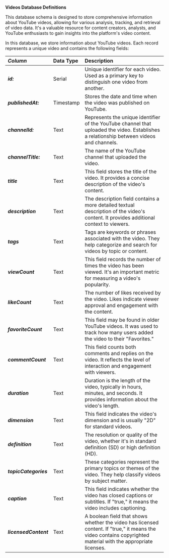**Videos Database Definitions**

This database schema is designed to store comprehensive information about YouTube videos, allowing for various analysis, tracking, and retrieval of video data. It's a valuable resource for content creators, analysts, and YouTube enthusiasts to gain insights into the platform's video content.

In this database, we store information about YouTube videos. Each record represents a unique video and contains the following fields:

| **_Column_**          | Data Type | Description                                                                                                                                                   |
| :-------------------- | :-------- | :------------------------------------------------------------------------------------------------------------------------------------------------------------ |
| **_id:_**             | Serial    | Unique identifier for each video. Used as a primary key to distinguish one video from another.                                                                |
| **_publishedAt:_**    | Timestamp | Stores the date and time when the video was published on YouTube.                                                                                             |
| **_channelId:_**      | Text      | Represents the unique identifier of the YouTube channel that uploaded the video. Establishes a relationship between videos and channels.                      |
| **_channelTitle:_**   | Text      | The name of the YouTube channel that uploaded the video.                                                                                                      |
| **_title_**           | Text      | This field stores the title of the video. It provides a concise description of the video's content.                                                           |
| **_description_**     | Text      | The description field contains a more detailed textual description of the video's content. It provides additional context to viewers.                         |
| **_tags_**            | Text      | Tags are keywords or phrases associated with the video. They help categorize and search for videos by topic or content.                                       |
| **_viewCount_**       | Text      | This field records the number of times the video has been viewed. It's an important metric for measuring a video's popularity.                                |
| **_likeCount_**       | Text      | The number of likes received by the video. Likes indicate viewer approval and engagement with the content.                                                    |
| **_favoriteCount_**   | Text      | This field may be found in older YouTube videos. It was used to track how many users added the video to their "Favorites."                                    |
| **_commentCount_**    | Text      | This field counts both comments and replies on the video. It reflects the level of interaction and engagement with viewers.                                   |
| **_duration_**        | Text      | Duration is the length of the video, typically in hours, minutes, and seconds. It provides information about the video's length.                              |
| **_dimension_**       | Text      | This field indicates the video's dimension and is usually "2D" for standard videos.                                                                           |
| **_definition_**      | Text      | The resolution or quality of the video, whether it's in standard definition (SD) or high definition (HD).                                                     |
| **_topicCategories_** | Text      | These categories represent the primary topics or themes of the video. They help classify videos by subject matter.                                            |
| **_caption_**         | Text      | This field indicates whether the video has closed captions or subtitles. If "true," it means the video includes captioning.                                   |
| **_licensedContent_** | Text      | A boolean field that shows whether the video has licensed content. If "true," it means the video contains copyrighted material with the appropriate licenses. |
